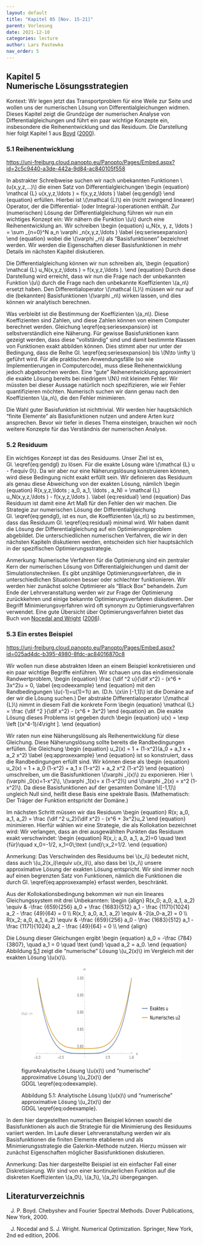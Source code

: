 ```yaml
---
layout: default
title: "Kapitel 05 [Nov. 15-21]"
parent: Vorlesung
date: 2021-12-10
categories: lecture
author: Lars Pastewka
nav_order: 5
---
```



<h2 class='chapterHead'><span class='titlemark'>Kapitel 5</span><br /><a id='x1-10005'></a>Numerische Lösungsstrategien</h2>
<div id='shaded*-1' class='framedenv'>
<!-- l. 6 --><p class='noindent'><span class='underline'><span class='cmbx-12'>Kontext:</span></span> Wir legen jetzt das Transportproblem für eine Weile zur Seite
und wollen uns der <span class='cmti-12'>numerischen </span>Lösung von Differentialgleichungen
widmen. Dieses Kapitel zeigt die Grundzüge der numerischen Analyse von
Differentialgleichungen und führt ein paar wichtige Konzepte ein, insbesondere
die Reihenentwicklung und das Residuum. Die Darstellung hier folgt Kapitel 1 aus
<a href='#Xboyd_chebyshev_2000'>Boyd</a> (<a href='#Xboyd_chebyshev_2000'>2000</a>). </p></div>
<h3 class='sectionHead'><span class='titlemark'>5.1 </span> <a id='x1-20005.1'></a>Reihenentwicklung</h3>
<!-- l. 12 --><p class='noindent'><a href='https://uni-freiburg.cloud.panopto.eu/Panopto/Pages/Embed.aspx?id=2c5c9440-a3de-442a-9d84-ac840105f558' class='url'><span class='cmtt-12'>https://uni-freiburg.cloud.panopto.eu/Panopto/Pages/Embed.aspx?id=2c5c9440-a3de-442a-9d84-ac840105f558</span></a>
</p><!-- l. 14 --><p class='indent'> In abstrakter Schreibweise suchen wir nach unbekannten Funktionen \(u(x,y,z,...)\) die einen
Satz von Differentialgleichungen \begin {equation} \mathcal {L} u(x,y,z,\ldots ) = f(x,y,z,\ldots ) \label {eq:gendgl} \end {equation}
erfüllen. Hierbei ist \(\mathcal {L}\) ein (nicht zwingend linearer) Operator, der die
Differential- (oder Integral-)operationen enthält. Zur (numerischen) Lösung
der Differentialgleichung führen wir nun ein wichtiges Konzept ein: Wir
nähern die Funktion \(u\) durch eine <span class='cmti-12'>Reihenentwicklung </span>an. Wir schreiben
\begin {equation} u_N(x, y, z, \ldots ) = \sum _{n=0}^N a_n \varphi _n(x,y,z,\ldots ) \label {eq:seriesexpansion} \end {equation}
wobei die \(\varphi _n\) als “Basisfunktionen” bezeichnet werden. Wir werden die Eigenschaften
dieser Basisfunktionen in mehr Details im nächsten Kapitel diskutieren.
</p><!-- l. 29 --><p class='indent'> Die Differentialgleichung können wir nun schreiben als, \begin {equation} \mathcal {L} u_N(x,y,z,\ldots ) = f(x,y,z,\ldots ). \end {equation}
Durch diese Darstellung wird erreicht, dass wir nun die Frage nach der
unbekannten Funktion \(u\) durch die Frage nach den unbekannte Koeffizienten \(a_n\)
ersetzt haben. Den Differentialoperator \(\mathcal {L}\) müssen wir nur auf die (bekannten)
Basisfunktionen \(\varphi _n\) wirken lassen, und dies können wir analytisch berechnen.
</p><!-- l. 36 --><p class='indent'> Was verbleibt ist die Bestimmung der Koeffizienten \(a_n\). Diese Koeffizienten
sind Zahlen, und diese Zahlen können von einem Computer berechnet
werden. Gleichung \eqref{eq:seriesexpansion} ist selbstverständlich eine
Näherung. Für gewisse Basisfunktionen kann gezeigt werden, dass diese
“vollständig” sind und damit bestimmte Klassen von Funktionen exakt
abbilden können. Dies stimmt aber nur unter der Bedingung, dass die Reihe
Gl. \eqref{eq:seriesexpansion} bis \(N\to \infty \) geführt wird. Für alle praktischen
Anwendungsfälle (so wie Implementierungen in Computercode), muss diese
Reihenentwicklung jedoch abgebrochen werden. Eine “gute” Reihenentwicklung
approximiert die exakte Lösung bereits bei niedrigem \(N\) mit kleinem Fehler. Wir
müssten bei dieser Aussage natürlich noch spezifizieren, wie wir Fehler
quantifizieren möchten. Numerisch suchen wir dann genau nach den
Koeffizienten \(a_n\), die den Fehler minimieren.



</p><!-- l. 39 --><p class='indent'> Die Wahl guter Basisfunktion ist nichttrivial. Wir werden hier hauptsächlich
“finite Elemente” als Basisfunktionen nutzen und andere Arten kurz ansprechen.
Bevor wir tiefer in dieses Thema einsteigen, brauchen wir noch weitere Konzepte
für das Verständnis der numerischen Analyse.
</p><!-- l. 41 --><p class='noindent'>
</p>
<h3 class='sectionHead'><span class='titlemark'>5.2 </span> <a id='x1-30005.2'></a>Residuum</h3>
<!-- l. 43 --><p class='noindent'>Ein wichtiges Konzept ist das des <span class='cmti-12'>Residuums</span>. Unser Ziel ist es, Gl. \eqref{eq:gendgl}
zu lösen. Für die exakte Lösung wäre \(\mathcal {L} u - f\equiv 0\). Da wir aber nur eine Näherungslösung
konstruieren können, wird diese Bedingung nicht exakt erfüllt sein. Wir
definieren das Residuum als genau diese Abweichung von der exakten Lösung,
nämlich \begin {equation} R(x,y,z,\ldots ; a_0, a_1, \ldots , a_N) = \mathcal {L} u_N(x,y,z,\ldots ) - f(x,y,z,\ldots ). \label {eq:residual} \end {equation}
Das Residuum ist damit eine Art Maß für den Fehler den wir machen. Die Strategie
zur numerischen Lösung der Differentialgleichung Gl. \eqref{eq:gendgl}, ist es nun,
die Koeffizienten \(a_n\) so zu bestimmen, dass das Residuum Gl. \eqref{eq:residual}
minimal wird. Wir haben damit die Lösung der Differentialgleichung auf ein
Optimierungsproblem abgebildet. Die unterschiedlichen numerischen Verfahren,
die wir in den nächsten Kapiteln diskutieren werden, entscheiden sich hier
hauptsächlich in der spezifischen Optimierungsstrategie.
</p>
<div id='shaded*-1' class='framedenv'>
<!-- l. 52 --><p class='noindent'><span class='underline'><span class='cmbx-12'>Anmerkung:</span></span> Numerische Verfahren für die <span class='cmti-12'>Optimierung </span>sind ein zentraler
Kern der numerischen Lösung von Differentialgleichungen und damit der
Simulationstechniken. Es gibt unzählige Optimierungsverfahren, die in
unterschiedlichen Situationen besser oder schlechter funktionieren. Wir
werden hier zunächst solche Optimierer als “Black Box” behandeln.
Zum Ende der Lehrveranstaltung werden wir zur Frage der Optimierung
zurückkehren und einige bekannte Optimierungsverfahren diskutieren. Der
Begriff <span class='cmti-12'>Minimierungsverfahren </span>wird oft synonym zu Optimierungsverfahren
verwendet. Eine gute Übersicht über Optimierungsverfahren bietet das Buch
von <a href='#Xnocedal_numerical_2006'>Nocedal and Wright</a> (<a href='#Xnocedal_numerical_2006'>2006</a>). </p></div>
<!-- l. 56 --><p class='noindent'>
</p>



<h3 class='sectionHead'><span class='titlemark'>5.3 </span> <a id='x1-40005.3'></a>Ein erstes Beispiel</h3>
<!-- l. 59 --><p class='noindent'><a href='https://uni-freiburg.cloud.panopto.eu/Panopto/Pages/Embed.aspx?id=025ad4dc-b395-4980-8fdc-ac84016870c8' class='url'><span class='cmtt-12'>https://uni-freiburg.cloud.panopto.eu/Panopto/Pages/Embed.aspx?id=025ad4dc-b395-4980-8fdc-ac84016870c8</span></a>
</p><!-- l. 61 --><p class='indent'> Wir wollen nun diese abstrakten Ideen an einem Beispiel konkretisieren und
ein paar wichtige Begriffe einführen. Wir schauen uns das eindimensionale
Randwertproblem, \begin {equation} \frac {\dif ^2 u}{\dif x^2} - (x^6 + 3x^2)u = 0, \label {eq:odeexample} \end {equation}
mit den Randbedingungen \(u(-1)=u(1)=1\) an. (D.h. \(x\in [-1,1]\) ist die Domäne auf der wir die Lösung
suchen.) Der abstrakte Differentialoperator \(\mathcal {L}\) nimmt in diesem Fall die konkrete
Form \begin {equation} \mathcal {L} = \frac {\dif ^2 }{\dif x^2} - (x^6 + 3x^2) \end {equation}
an. Die exakte Lösung dieses Problems ist gegeben durch \begin {equation} u(x) = \exp \left [(x^4-1)/4\right ]. \end {equation}
</p><!-- l. 76 --><p class='indent'> Wir raten nun eine Näherungslösung als Reihenentwicklung für diese
Gleichung. Diese Näherungslösung sollte bereits die Randbedingungen
erfüllen. Die Gleichung \begin {equation} u_2(x) = 1 + (1-x^2)(a_0 + a_1 x + a_2 x^2) \label {eq:approxexample} \end {equation}
ist so konstruiert, dass die Randbedingungen erfüllt sind. Wir können diese als
\begin {equation} u_2(x) = 1 + a_0 (1-x^2) + a_1 x (1-x^2) + a_2 x^2 (1-x^2) \end {equation}
umschreiben, um die Basisfunktionen \(\varphi _i(x)\) zu exponieren. Hier \(\varphi _0(x)=1-x^2\), \(\varphi _1(x)= x (1-x^2)\) und \(\varphi _2(x) = x^2 (1-x^2)\). Da diese
Basisfunktionen auf der gesamten Domäne \([-1,1]\) ungleich Null sind, heißt diese Basis
eine <span class='cmti-12'>spektrale </span>Basis. (Mathematisch: Der Träger der Funktion entspricht der
Domäne.)
</p><!-- l. 87 --><p class='indent'> Im nächsten Schritt müssen wir das Residuum \begin {equation} R(x; a_0, a_1, a_2) = \frac {\dif ^2 u_2}{\dif x^2} - (x^6 + 3x^2)u_2 \end {equation}
minimieren. Hierfür wählen wir eine Strategie, die als <span class='cmti-12'>Kollokation </span>bezeichnet
wird: Wir verlangen, dass an drei ausgewählten Punkten das Residuum exakt
verschwindet: \begin {equation} R(x_i; a_0, a_1, a_2)=0 \quad \text {für}\quad x_0=-1/2, x_1=0\;\text {und}\;x_2=1/2. \end {equation}
</p>
<div id='shaded*-1' class='framedenv'>
<!-- l. 98 --><p class='noindent'><span class='underline'><span class='cmbx-12'>Anmerkung:</span></span> Das Verschwinden des Residuums bei \(x_i\) bedeutet nicht, dass auch \(u_2(x_i)\equiv u(x_i)\),
also dass bei \(x_i\) unsere approximative Lösung der exakten Lösung entspricht. Wir
sind immer noch auf einen begrenzten Satz von Funktionen, nämlich die
Funktionen die durch Gl. \eqref{eq:approxexample} erfasst werden, beschränkt. </p></div>
<!-- l. 102 --><p class='indent'> Aus der Kollokationsbedingung bekommen wir nun ein lineares Gleichungssystem
mit drei Unbekannten: \begin {align} R(x_0; a_0, a_1, a_2) \equiv &amp; -\frac {659}{256} a_0 + \frac {1683}{512} a_1 - \frac {1171}{1024} a_2 - \frac {49}{64} = 0 \\ R(x_1; a_0, a_1, a_2) \equiv &amp; -2(a_0-a_2) = 0 \\ R(x_2; a_0, a_1, a_2) \equiv &amp; -\frac {659}{256} a_0 - \frac {1683}{512} a_1 - \frac {1171}{1024} a_2 - \frac {49}{64} = 0 \\ \end {align}
</p><!-- l. 108 --><p class='indent'> Die Lösung dieser Gleichungen ergibt \begin {equation} a_0 = -\frac {784}{3807}, \quad a_1 = 0 \quad \text {und} \quad a_2 = a_0. \end {equation}
Abbildung <a href='#x1-4001r1'>5.1<!-- tex4ht:ref: fig:first_example --></a> zeigt die “numerische” Lösung \(u_2(x)\) im Vergleich mit der exakten
Lösung \(u(x)\).
</p>
<figure class='figure'>







<!-- l. 118 --><p class='noindent'> <img height='250' width='585' alt='PIC' src='Figures/numerical_example-.png' /> <a id='x1-4001r1'></a>
<a id='x1-4002'></a>
</p><!-- l. 120 --><p class='noindent'>figureAnalytische Lösung \(u(x)\) und “numerische” approximative Lösung \(u_2(x)\) der
GDGL \eqref{eq:odeexample}.
</p>
<figcaption class='caption'><span class='id'>Abbildung 5.1: </span><span class='content'>Analytische Lösung \(u(x)\) und “numerische” approximative
Lösung \(u_2(x)\) der GDGL \eqref{eq:odeexample}.
</span></figcaption><!-- tex4ht:label?: x1-4001r5.3 -->



</figure>
<!-- l. 124 --><p class='indent'> In dem hier dargestellten numerischen Beispiel können sowohl die
Basisfunktionen als auch die Strategie für die Minimierung des Residuums variiert
werden. Im Laufe dieser Lehrveranstaltung werden wir als Basisfunktionen die
finiten Elemente etablieren und als Minimierungsstrategie die Galerkin-Methode
nutzen. Hierzu müssen wir zunächst Eigenschaften möglicher Basisfunktionen
diskutieren.
</p>
<div id='shaded*-1' class='framedenv'>
<!-- l. 126 --><p class='noindent'><span class='underline'><span class='cmbx-12'>Anmerkung:</span></span> Das hier dargestellte Beispiel ist ein einfacher Fall einer
<span class='cmti-12'>Diskretisierung</span>. Wir sind von einer kontinuierlichen Funktion auf die diskreten
Koeffizienten \(a_0\), \(a_1\), \(a_2\) übergegangen. </p></div>



<h2 class='likechapterHead'><a id='x1-50005.3'></a>Literaturverzeichnis</h2>
<div class='thebibliography'>
<p class='bibitem'><span class='biblabel'>
<a id='Xboyd_chebyshev_2000'></a><span class='bibsp'>   </span></span>J. P. Boyd. <span class='cmti-12'>Chebyshev and Fourier Spectral Methods</span>. Dover Publications,
New York, 2000.
</p>
<p class='bibitem'><span class='biblabel'>
<a id='Xnocedal_numerical_2006'></a><span class='bibsp'>   </span></span>J. Nocedal and S. J. Wright. <span class='cmti-12'>Numerical Optimization</span>. Springer, New
York, 2nd ed edition, 2006.
</p>
</div>

